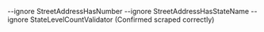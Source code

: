 --ignore StreetAddressHasNumber --ignore StreetAddressHasStateName --ignore StateLevelCountValidator (Confirmed scraped correctly)

